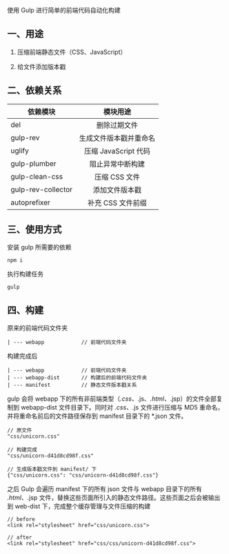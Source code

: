
使用 Gulp 进行简单的前端代码自动化构建

一、用途
--------------------------------------

1. 压缩前端静态文件（CSS、JavaScript）

2. 给文件添加版本戳

二、依赖关系
--------------------------------------


| 依赖模块      			| 模块用途       				| 
| ------------- 			|:-------------:				|
| del 		      			| 删除过期文件  				|
| gulp-rev 		  			| 生成文件版本戳并重命名|
| uglify 		    			| 压缩 JavaScript 代码  |
| gulp-plumber  			| 阻止异常中断构建		  |
| gulp-clean-css			| 压缩 CSS 文件				  |
| gulp-rev-collector	| 添加文件版本戳				|
| autoprefixer  			| 补充 CSS 文件前缀		  |

三、使用方式
--------------------------------------

安装 gulp 所需要的依赖

```
npm i
```

执行构建任务

```
gulp
```

四、构建
--------------------------------------

原来的前端代码文件夹

```
| --- webapp 			// 前端代码文件夹
```
构建完成后

```
| --- webapp 			// 前端代码文件夹
| --- webapp-dist       // 构建后的前端代码文件夹
| --- manifest	        // 静态文件版本戳关系
```

gulp 会将 webapp 下的所有非前端类型（*.css、*.js、*.html、*.jsp）的文件全部复制到 webapp-dist 文件目录下。同时对 *.css、*.js 文件进行压缩与 MD5 重命名，并将重命名前后的文件路径保存到 manifest 目录下的 *.json 文件。

```
// 原文件
"css/unicorn.css"

// 构建完成
"css/unicorn-d41d8cd98f.css"

// 生成版本戳文件到 manifest/ 下
{"css/unicorn.css": "css/unicorn-d41d8cd98f.css"}
```

之后 Gulp 会遍历 manifest 下的所有 json 文件与 webapp 目录下的所有 *.html、*.jsp 文件，替换这些页面所引入的静态文件路径。这些页面之后会被输出到 web-dist 下，完成整个缓存管理与文件压缩的构建

```
// before
<link rel="stylesheet" href="css/unicorn.css">

// after
<link rel="stylesheet" href="css/css/unicorn-d41d8cd98f.css">
```
